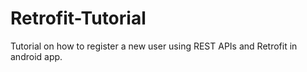 # Retrofit-Tutorial

Tutorial on how to register a new user using REST APIs and Retrofit in android app.
